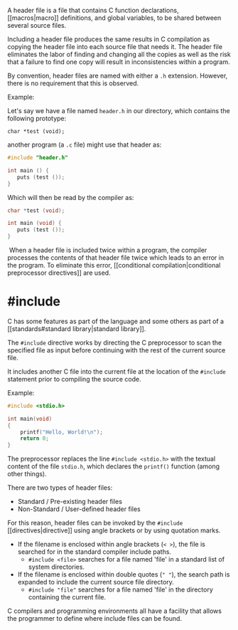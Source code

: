 A header file is a file that contains C function declarations, [[macros|macro]] definitions, and global variables, to be shared between several source files.

Including a header file produces the same results in C compilation as copying the header file into each source file that needs it. The header file eliminates the labor of finding and changing all the copies as well as the risk that a failure to find one copy will result in inconsistencies within a program.

By convention, header files are named with either a `.h` extension. However, there is no requirement that this is observed.

Example:

Let's say we have a file named `header.h` in our directory, which contains the following prototype: 

`char *test (void);`

another program (a `.c` file) might use that header as:

```c
#include "header.h"

int main () {
   puts (test ());
}
```

Which will then be read by the compiler as:

```c
char *test (void);

int main (void) {
   puts (test ());
}
```

 When a header file is included twice within a program, the compiler processes the contents of that header file twice which leads to an error in the program. To eliminate this error, [[conditional compilation|conditional preprocessor directives]] are used.

# \#include

C has some features as part of the language and some others as part of a [[standards#standard library|standard library]]. 

The `#include` directive works by directing the C preprocessor to scan the specified file as input before continuing with the rest of the current source file.

It includes another C file into the current file at the location of the `#include` statement prior to compiling the source code.

Example:

```C
#include <stdio.h>

int main(void)
{
    printf("Hello, World!\n");
    return 0;
}
```

The preprocessor replaces the line `#include <stdio.h>` with the textual content of the file `stdio.h`, which declares the `printf()` function (among other things).

There are two types of header files:
- Standard / Pre-existing header files
- Non-Standard / User-defined header files

For this reason, header files can be invoked by the `#include` [[directives|directive]] using angle brackets or by using quotation marks.
- If the filename is enclosed within angle brackets (`< >`), the file is searched for in the standard compiler include paths.
	- `#include <file>` searches for a file named 'file' in a standard list of system directories.
- If the filename is enclosed within double quotes (`" "`), the search path is expanded to include the current source file directory.
	- `#include "file"` searches for a file named 'file' in the directory containing the current file.

C compilers and programming environments all have a facility that allows the programmer to define where include files can be found. 